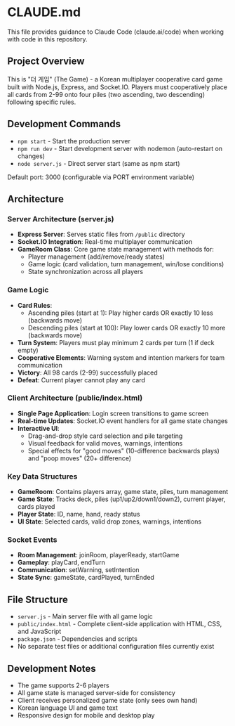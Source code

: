 # CLAUDE.md

This file provides guidance to Claude Code (claude.ai/code) when working with code in this repository.

## Project Overview

This is "더 게임" (The Game) - a Korean multiplayer cooperative card game built with Node.js, Express, and Socket.IO. Players must cooperatively place all cards from 2-99 onto four piles (two ascending, two descending) following specific rules.

## Development Commands

- `npm start` - Start the production server
- `npm run dev` - Start development server with nodemon (auto-restart on changes)
- `node server.js` - Direct server start (same as npm start)

Default port: 3000 (configurable via PORT environment variable)

## Architecture

### Server Architecture (server.js)
- **Express Server**: Serves static files from `/public` directory
- **Socket.IO Integration**: Real-time multiplayer communication
- **GameRoom Class**: Core game state management with methods for:
  - Player management (add/remove/ready states)
  - Game logic (card validation, turn management, win/lose conditions)
  - State synchronization across all players

### Game Logic
- **Card Rules**: 
  - Ascending piles (start at 1): Play higher cards OR exactly 10 less (backwards move)
  - Descending piles (start at 100): Play lower cards OR exactly 10 more (backwards move)
- **Turn System**: Players must play minimum 2 cards per turn (1 if deck empty)
- **Cooperative Elements**: Warning system and intention markers for team communication
- **Victory**: All 98 cards (2-99) successfully placed
- **Defeat**: Current player cannot play any card

### Client Architecture (public/index.html)
- **Single Page Application**: Login screen transitions to game screen
- **Real-time Updates**: Socket.IO event handlers for all game state changes
- **Interactive UI**: 
  - Drag-and-drop style card selection and pile targeting
  - Visual feedback for valid moves, warnings, intentions
  - Special effects for "good moves" (10-difference backwards plays) and "poop moves" (20+ difference)

### Key Data Structures
- **GameRoom**: Contains players array, game state, piles, turn management
- **Game State**: Tracks deck, piles (up1/up2/down1/down2), current player, cards played
- **Player State**: ID, name, hand, ready status
- **UI State**: Selected cards, valid drop zones, warnings, intentions

### Socket Events
- **Room Management**: joinRoom, playerReady, startGame
- **Gameplay**: playCard, endTurn
- **Communication**: setWarning, setIntention
- **State Sync**: gameState, cardPlayed, turnEnded

## File Structure
- `server.js` - Main server file with all game logic
- `public/index.html` - Complete client-side application with HTML, CSS, and JavaScript
- `package.json` - Dependencies and scripts
- No separate test files or additional configuration files currently exist

## Development Notes
- The game supports 2-6 players
- All game state is managed server-side for consistency
- Client receives personalized game state (only sees own hand)
- Korean language UI and game text
- Responsive design for mobile and desktop play